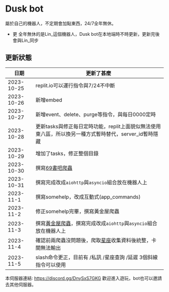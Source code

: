 # Dusk bot

屬於自己的機器人，不定期會加點東西，24/7全年無休。



- 更 全年無休的是Lin_這個機器人，Dusk bot在本地端時不時更新，更新完後會與Lin_同步




## 更新狀態


| 日期       | 更新了甚麼                                                                                                      |
| ---------- | --------------------------------------------------------------------------------------------------------------- |
| 2023-10-25 | replit.io可以運行指令與7/24不中斷                                                                               |
| 2023-10-26 | 新增embed                                                                                                       |
| 2023-10-27 | 新增event、delete、purge等指令，與每日0000定時                                                                  |
| 2023-10-28 | 更新tasks與修正每日定時功能，replit上面貌似無法使用東八區，所以換另一種方式暫時替代，server_id暫時隱藏          |
| 2023-10-29 | 增加了tasks，修正整個目錄                                                                                       |
| 2023-10-30 | 撰寫[69書吧爬蟲](https://github.com/xiaLotus/69-book-store-web-crawler)                                         |
| 2023-10-31 | 撰寫完成改成`aiohttp`與`asyncio`組合放在機器人上                                                                |
| 2023-11-1  | 撰寫somehelp，改成互動式(app_commands)                                                                          |
| 2023-11-2  | 修正somehelp完畢，撰寫黃金屋爬蟲                                                                                |
| 2023-11-3  | 撰寫[黃金屋爬蟲](https://github.com/xiaLotus/goldhouse)，撰寫完成改成`aiohttp`與`asyncio`組合放在機器人上       |
| 2023-11-4  | 確認前兩爬蟲沒問題後，爬取[星座](https://www.cosmopolitan.com/tw/horoscopes/today/)收集資料後統整，卡關無法輸出 |
| 2023-11-5  | slash命令更正，目前有 /私訊 /星座查詢 /延遲 3個斜線指令可以使用                                                 |


本伺服器連結: https://discord.gg/DnySxS7GKG
歡迎進入遊玩，bot也可以邀請去其他伺服器。